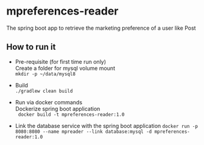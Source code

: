 # mpreferences-reader
The spring boot app to retrieve the marketing preference of a user like Post


## How to run it
 * Pre-requisite (for first time run only) <br>
  Create a folder for mysql volume mount <br>
  `mkdir -p ~/data/mysql8`

 * Build<br>
   `./gradlew clean build`

 * Run via docker commands<br>
   Dockerize spring boot application<br>
  ` docker build -t mpreferences-reader:1.0`
  
 * Link the database service with the spring boot application
  `docker run -p 8080:8080 --name mpreader --link database:mysql -d mpreferences-reader:1.0`
